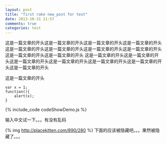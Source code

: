 ```yaml
---
layout: post
title: "first rake new_post for test"
date: 2013-10-31 11:57
comments: true
categories: test
---
```


这是一篇文章的开头这是一篇文章的开头这是一篇文章的开头这是一篇文章的开头这是一篇文章的开头这是一篇文章的开头这是一篇文章的开头这是一篇文章的开头这是一篇文章的开头这是一篇文章的开头
这是一篇文章的开头这是一篇文章的开头这是一篇文章的开头这是一篇文章的开头这是一篇文章的开头这是一篇文章的开头这是一篇文章的开头

这是一篇文章的开头

```
var x = 1;
function(){
    alert(x);
}
```
{% include_code codeShowDemo.js %}


输入中文试一下。。。有没有乱码
<!--more-->
{% img http://placekitten.com/890/280 %}
下面的应该被隐藏吧。。。果然被隐藏了。。。